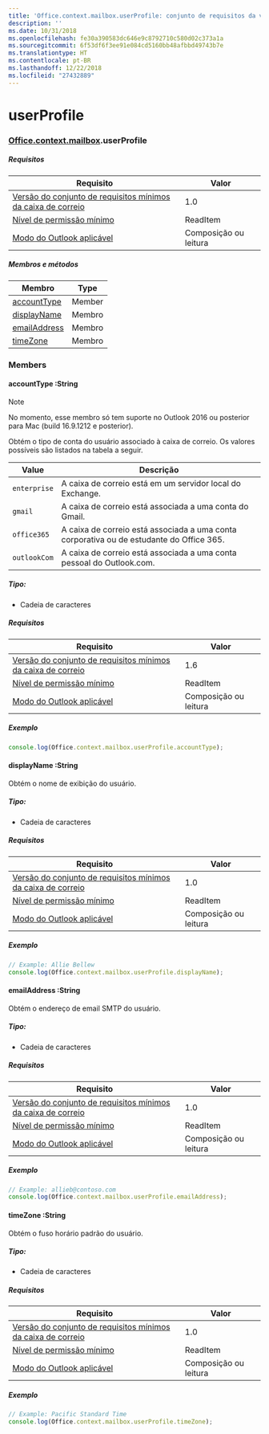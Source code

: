 ```yaml
---
title: 'Office.context.mailbox.userProfile: conjunto de requisitos da versão 1.6'
description: ''
ms.date: 10/31/2018
ms.openlocfilehash: fe30a390583dc646e9c8792710c580d02c373a1a
ms.sourcegitcommit: 6f53df6f3ee91e084cd5160bb48afbbd49743b7e
ms.translationtype: HT
ms.contentlocale: pt-BR
ms.lasthandoff: 12/22/2018
ms.locfileid: "27432889"
---
```

# <a name="userprofile"></a>userProfile

### <a name="officeofficemdcontextofficecontextmdmailboxofficecontextmailboxmduserprofile"></a>[Office](Office.md)[.context](Office.context.md)[.mailbox](Office.context.mailbox.md).userProfile

##### <a name="requirements"></a>Requisitos

|Requisito| Valor|
|---|---|
|[Versão do conjunto de requisitos mínimos da caixa de correio](/office/dev/add-ins/reference/requirement-sets/outlook-api-requirement-sets)| 1.0|
|[Nível de permissão mínimo](https://docs.microsoft.com/outlook/add-ins/understanding-outlook-add-in-permissions)| ReadItem|
|[Modo do Outlook aplicável](https://docs.microsoft.com/outlook/add-ins/#extension-points)| Composição ou leitura|

##### <a name="members-and-methods"></a>Membros e métodos

| Membro | Type |
|--------|------|
| [accountType](#accounttype-string) | Member |
| [displayName](#displayname-string) | Membro |
| [emailAddress](#emailaddress-string) | Membro |
| [timeZone](#timezone-string) | Membro |

### <a name="members"></a>Members

####  <a name="accounttype-string"></a>accountType :String

> [!NOTE]
> No momento, esse membro só tem suporte no Outlook 2016 ou posterior para Mac (build 16.9.1212 e posterior).

Obtém o tipo de conta do usuário associado à caixa de correio. Os valores possíveis são listados na tabela a seguir.

| Value | Descrição |
|-------|-------------|
| `enterprise` | A caixa de correio está em um servidor local do Exchange. |
| `gmail` | A caixa de correio está associada a uma conta do Gmail. |
| `office365` | A caixa de correio está associada a uma conta corporativa ou de estudante do Office 365. |
| `outlookCom` | A caixa de correio está associada a uma conta pessoal do Outlook.com. |

##### <a name="type"></a>Tipo:

*   Cadeia de caracteres

##### <a name="requirements"></a>Requisitos

|Requisito| Valor|
|---|---|
|[Versão do conjunto de requisitos mínimos da caixa de correio](/office/dev/add-ins/reference/requirement-sets/outlook-api-requirement-sets)| 1.6 |
|[Nível de permissão mínimo](https://docs.microsoft.com/outlook/add-ins/understanding-outlook-add-in-permissions)| ReadItem|
|[Modo do Outlook aplicável](https://docs.microsoft.com/outlook/add-ins/#extension-points)| Composição ou leitura|

##### <a name="example"></a>Exemplo

```js
console.log(Office.context.mailbox.userProfile.accountType);
```

####  <a name="displayname-string"></a>displayName :String

Obtém o nome de exibição do usuário.

##### <a name="type"></a>Tipo:

*   Cadeia de caracteres

##### <a name="requirements"></a>Requisitos

|Requisito| Valor|
|---|---|
|[Versão do conjunto de requisitos mínimos da caixa de correio](/office/dev/add-ins/reference/requirement-sets/outlook-api-requirement-sets)| 1.0|
|[Nível de permissão mínimo](https://docs.microsoft.com/outlook/add-ins/understanding-outlook-add-in-permissions)| ReadItem|
|[Modo do Outlook aplicável](https://docs.microsoft.com/outlook/add-ins/#extension-points)| Composição ou leitura|

##### <a name="example"></a>Exemplo

```js
// Example: Allie Bellew
console.log(Office.context.mailbox.userProfile.displayName);
```

####  <a name="emailaddress-string"></a>emailAddress :String

Obtém o endereço de email SMTP do usuário.

##### <a name="type"></a>Tipo:

*   Cadeia de caracteres

##### <a name="requirements"></a>Requisitos

|Requisito| Valor|
|---|---|
|[Versão do conjunto de requisitos mínimos da caixa de correio](/office/dev/add-ins/reference/requirement-sets/outlook-api-requirement-sets)| 1.0|
|[Nível de permissão mínimo](https://docs.microsoft.com/outlook/add-ins/understanding-outlook-add-in-permissions)| ReadItem|
|[Modo do Outlook aplicável](https://docs.microsoft.com/outlook/add-ins/#extension-points)| Composição ou leitura|

##### <a name="example"></a>Exemplo

```js
// Example: allieb@contoso.com
console.log(Office.context.mailbox.userProfile.emailAddress);
```

####  <a name="timezone-string"></a>timeZone :String

Obtém o fuso horário padrão do usuário.

##### <a name="type"></a>Tipo:

*   Cadeia de caracteres

##### <a name="requirements"></a>Requisitos

|Requisito| Valor|
|---|---|
|[Versão do conjunto de requisitos mínimos da caixa de correio](/office/dev/add-ins/reference/requirement-sets/outlook-api-requirement-sets)| 1.0|
|[Nível de permissão mínimo](https://docs.microsoft.com/outlook/add-ins/understanding-outlook-add-in-permissions)| ReadItem|
|[Modo do Outlook aplicável](https://docs.microsoft.com/outlook/add-ins/#extension-points)| Composição ou leitura|

##### <a name="example"></a>Exemplo

```js
// Example: Pacific Standard Time
console.log(Office.context.mailbox.userProfile.timeZone);
```